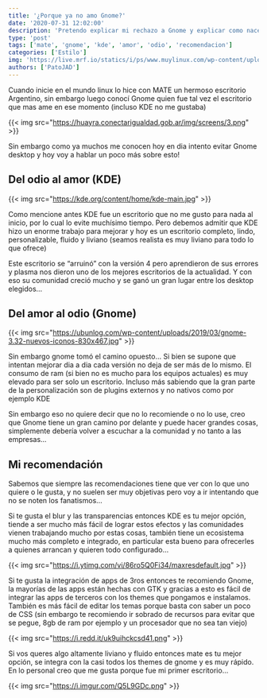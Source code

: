```yaml
---
title: '¿Porque ya no amo Gnome?'
date: '2020-07-31 12:02:00'
description: 'Pretendo explicar mi rechazo a Gnome y explicar como nace todo esto y porque tengo el chiste facil'
type: 'post'
tags: ['mate', 'gnome', 'kde', 'amor', 'odio', 'recomendacion']
categories: ['Estilo']
img: 'https://live.mrf.io/statics/i/ps/www.muylinux.com/wp-content/uploads/2017/05/GNOME-Shell.jpg?width=1200&enable=upscale'
authors: ['PatoJAD']
---
```


Cuando inicie en el mundo linux lo hice con MATE un hermoso escritorio Argentino, sin embargo luego conocí Gnome quien fue tal vez el escritorio que mas ame en ese momento (incluso KDE no me gustaba)

{{< img src="https://huayra.conectarigualdad.gob.ar/img/screens/3.png" >}}

Sin embargo como ya muchos me conocen hoy en dia intento evitar Gnome desktop y hoy voy a hablar un poco más sobre esto!

## Del odio al amor (KDE)

{{< img src="https://kde.org/content/home/kde-main.jpg" >}}

Como mencione antes KDE fue un escritorio que no me gusto para nada al inicio, por lo cual lo evite muchísimo tiempo. Pero debemos admitir que KDE hizo un enorme trabajo para mejorar y hoy es un escritorio completo, lindo, personalizable, fluido y liviano (seamos realista es muy liviano para todo lo que ofrece)

Este escritorio se “arruinó” con la versión 4 pero aprendieron de sus errores y plasma nos dieron uno de los mejores escritorios de la actualidad. Y con eso su comunidad creció mucho y se ganó un gran lugar entre los desktop elegidos…

## Del amor al odio (Gnome)

{{< img src="https://ubunlog.com/wp-content/uploads/2019/03/gnome-3.32-nuevos-iconos-830x467.jpg" >}}

Sin embargo gnome tomó el camino opuesto… Si bien se supone que intentan mejorar dia a dia cada versión no deja de ser más de lo mismo. El consumo de ram (si bien no es mucho para los equipos actuales) es muy elevado para ser solo un escritorio. Incluso más sabiendo que la gran parte de la personalización son de plugins externos y no nativos como por ejemplo KDE

Sin embargo eso no quiere decir que no lo recomiende o no lo use, creo que Gnome tiene un gran camino por delante y puede hacer grandes cosas, simplemente debería volver a escuchar a la comunidad y no tanto a las empresas…

## Mi recomendación

Sabemos que siempre las recomendaciones tiene que ver con lo que uno quiere o le gusta, y no suelen ser muy objetivas pero voy a ir intentando que no se noten los fanatismos…

Si te gusta el blur y las transparencias entonces KDE es tu mejor opción, tiende a ser mucho más fácil de lograr estos efectos y las comunidades vienen trabajando mucho por estas cosas, también tiene un ecosistema mucho más completo e integrado, en particular esta bueno para ofrecerles a quienes arrancan y quieren todo configurado…

{{< img src="https://i.ytimg.com/vi/86ro5Q0Fi34/maxresdefault.jpg" >}}

Si te gusta la integración de apps de 3ros entonces te recomiendo Gnome, la mayorías de las apps están hechas con GTK y gracias a esto es fácil de integrar las apps de terceros con los themes que pongamos e instalamos. También es más fácil de editar los temas porque basta con saber un poco de CSS (sin embargo te recomiendo ir sobrado de recursos para evitar que se pegue, 8gb de ram por ejemplo y un procesador que no sea tan viejo)

{{< img src="https://i.redd.it/uk9uihckcsd41.png" >}}

Si vos queres algo altamente liviano y fluido entonces mate es tu mejor opción, se integra con la casi todos los themes de gnome y es muy rápido. En lo personal creo que me gusta porque fue mi primer escritorio...

{{< img src="https://i.imgur.com/Q5L9GDc.png" >}}

